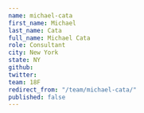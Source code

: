 ```yaml
---
name: michael-cata
first_name: Michael
last_name: Cata
full_name: Michael Cata
role: Consultant
city: New York
state: NY
github: 
twitter: 
team: 18F
redirect_from: "/team/michael-cata/"
published: false
---
```


